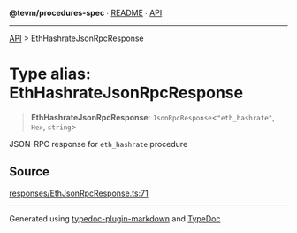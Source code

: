 **@tevm/procedures-spec** ∙ [README](../README.md) ∙ [API](../API.md)

***

[API](../API.md) > EthHashrateJsonRpcResponse

# Type alias: EthHashrateJsonRpcResponse

> **EthHashrateJsonRpcResponse**: `JsonRpcResponse`\<`"eth_hashrate"`, `Hex`, `string`\>

JSON-RPC response for `eth_hashrate` procedure

## Source

[responses/EthJsonRpcResponse.ts:71](https://github.com/evmts/tevm-monorepo/blob/main/core/procedures-spec/src/responses/EthJsonRpcResponse.ts#L71)

***
Generated using [typedoc-plugin-markdown](https://www.npmjs.com/package/typedoc-plugin-markdown) and [TypeDoc](https://typedoc.org/)
